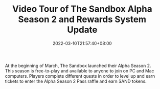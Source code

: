 ﻿---
title: "Video Tour of The Sandbox Alpha Season 2 and Rewards System Update"
date: 2022-03-10T21:57:40+08:00
lastmod: 2022-03-10T16:45:40+08:00
draft: false
authors: ["Julie"]
description: "At the beginning of March, The Sandbox launched their Alpha Season 2. This season is free-to-play and available to anyone to join on PC and Mac computers. Players complete different quests in order to level up and earn tickets to enter the Alpha Season 2 Pass raffle and earn SAND tokens."
featuredImage: "video-tour-of-the-sandbox-alpha-season-2-and-rewards-system-update.jpg"
tags: ["Virtual World","Play to Earn"]
categories: ["news"]
news: ["Virtual World"]
weight: 
lightgallery: true
pinned: false
recommend: false
recommend1: false
---

At the beginning of March, The Sandbox launched their Alpha Season 2. This season is free-to-play and available to anyone to join on PC and Mac computers. Players complete different quests in order to level up and earn tickets to enter the Alpha Season 2 Pass raffle and earn SAND tokens.

<!--more-->

